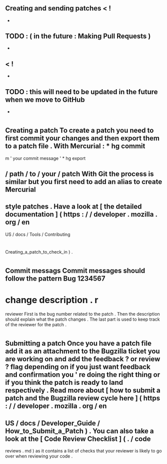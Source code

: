 #
Creating
and
sending
patches
<
!
-
-
TODO
:
(
in
the
future
:
Making
Pull
Requests
)
-
-
>
<
!
-
-
TODO
:
this
will
need
to
be
updated
in
the
future
when
we
move
to
GitHub
-
-
>
#
#
Creating
a
patch
To
create
a
patch
you
need
to
first
commit
your
changes
and
then
export
them
to
a
patch
file
.
With
Mercurial
:
*
hg
commit
-
m
'
your
commit
message
'
*
hg
export
>
/
path
/
to
/
your
/
patch
With
Git
the
process
is
similar
but
you
first
need
to
add
an
alias
to
create
Mercurial
-
style
patches
.
Have
a
look
at
[
the
detailed
documentation
]
(
https
:
/
/
developer
.
mozilla
.
org
/
en
-
US
/
docs
/
Tools
/
Contributing
#
Creating_a_patch_to_check_in
)
.
#
#
Commit
messags
Commit
messages
should
follow
the
pattern
Bug
1234567
-
change
description
.
r
=
reviewer
First
is
the
bug
number
related
to
the
patch
.
Then
the
description
should
explain
what
the
patch
changes
.
The
last
part
is
used
to
keep
track
of
the
reviewer
for
the
patch
.
#
#
Submitting
a
patch
Once
you
have
a
patch
file
add
it
as
an
attachment
to
the
Bugzilla
ticket
you
are
working
on
and
add
the
feedback
?
or
review
?
flag
depending
on
if
you
just
want
feedback
and
confirmation
you
'
re
doing
the
right
thing
or
if
you
think
the
patch
is
ready
to
land
respectively
.
Read
more
about
[
how
to
submit
a
patch
and
the
Bugzilla
review
cycle
here
]
(
https
:
/
/
developer
.
mozilla
.
org
/
en
-
US
/
docs
/
Developer_Guide
/
How_to_Submit_a_Patch
)
.
You
can
also
take
a
look
at
the
[
Code
Review
Checklist
]
(
.
/
code
-
reviews
.
md
)
as
it
contains
a
list
of
checks
that
your
reviewer
is
likely
to
go
over
when
reviewing
your
code
.
